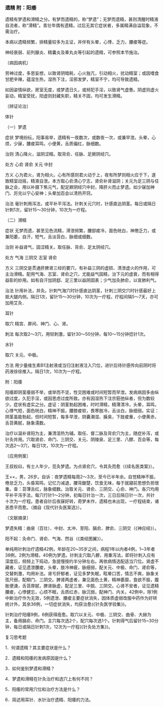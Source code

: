 ### 遗精 附：阳痿

遗精有梦遗和滑精之分。有梦而遗精的，称“梦遗”；无梦而遗精，甚则清醒时精液自流者，称“滑精”。青壮年偶有遗精，过后无其它症状者，多属精满自溢现象，不需治疗。

本病以遗精频繁，排精量较多为主证，并伴有头晕，心悸，乏力，腰痠等症。

神经衰弱、前列腺炎、精囊炎及睾丸炎等引起的遗精，可参照本节施治。

〔病因病机〕

劳神过度，多思妄想，以致肾阴暗耗，心火独亢，引动相火，扰动精室；或因嗜食甘肥辛辣，蕴湿生热，湿热下注，淫邪发梦，精室不宁，均可导致遗精。

如因姿情纵欲，房室无度，或梦遗日久，或频犯手淫，以致肾气虚惫。阴虚则虚火妄动，精室受扰，阳虚则封藏失职，精关不固，均可发生滑精。

〔辨证论治〕

体针

（一）梦遗

症状  梦境纷纭，阳事易举，遗精有一夜数次，或数夜一次，或兼早泄。头晕，心烦，少寐，腰痠耳鸣，小便黄，舌质偏红，脉细数。

治则  清心降火，滋阴涩精。取背俞、任脉、足厥阴经穴。

处方  心俞  肾俞  关元  中封

方义  心为君火，肾为相火。心有所感则君火动于上，夜有所梦则相火应于下，遂致精室动摇，精液自泄。本方取心俞清心宁志，肾俞补肾滋阴；关元为足三阴与任脉之会，用以补摄下焦元气，配足厥阴经穴中封，降肝火而止梦遗。如少寐加神门、厉兑以宁心安神；头晕加百会以清热开窍。

治法  毫针刺用泻法，或平补平泻法。针刺关元穴时，针感直达阴茎。每日或隔日针刺1次，留针15～30分钟，10次为一疗程。

（二）滑精

症状  无梦而遗，甚至见色流精，滑泄频繁，腰部痠冷，面色㿠白，神倦乏力，或兼阳萎，自汗，短气，舌淡苔白，脉细或细数。

治则  补益肾气，固涩精关。取任脉、背俞、足太阴经穴。

处方  气海  三阴交  志室  肾俞

方义  三阴交是贯通肝脾肾三经的要穴，有补益三阴的虚损、清泄虚火的作用，可主治滑精。配用气海、志室、肾俞之穴，尤能益气固精，治下元的虚衰，而有相得益彰的妙用。如有自汗加阴郄、足三里以益阴固表；少气加灸肺俞，以宣肺利气。

治法  针用补法，并灸。针刺气海穴时针感直达阴茎，针刺三阴交穴时针感最好上抵大腿内侧。隔日1次，留针15～30分钟，10次为一疗程，疗程间隔5～7天，亦可加用艾灸．

耳针

取穴  精宫、屏间、神门、心、肾。

刺法  每次取2～3穴，用轻刺激，留针30～50分钟，每10～15分钟捻针1次。

水针

取穴  关元、中极。

方法  用少量维生素B1注射液或当归注射液注入穴位，进针后待针感传向前阴时将药液徐徐推入。隔日1次，10次为一疗程。

附：阳痿

阳痿即阴茎痿弱不举，或举而不坚，性交困难或时间短暂而早泄。发病病因多由纵欲过度，久犯手淫，或因思虑过度所致。亦有因湿热下注宗筋弛纵者，但为数较少。症状有虚实之分。虚证：阴茎勃起困难，时时滑精，精薄清冷，头晕，耳鸣，心悸气短，面色㿠白，精神不振，腰膝痠软，畏寒肢冷，舌淡白，脉细弱。实证：阴茎虽能勃起，但时间短暂，每多早泄，阴囊潮湿、臊臭，下肢痠重，小便黄赤，舌苔黄腻，脉象濡数。

治疗以温补肾阳为主，兼清湿热为辅。取任、督二脉及背俞穴为主，随症补泻，或针灸并用。穴取肾俞、命门、三阴交、关元、阴陵泉、足三里、八醪、百会等，每次选2～3穴，每日1次，10次为一疗程。

〔应用例案〕

王叔权曰，有士人年少，觅灸梦遗。为点肾俞穴，令其灸而愈（《续名医类案》）。

王××，男，26岁。自诉：夜梦遗精每周2～3次，至今已半年余。自觉精神不振，倦怠乏力，头昏耳鸣，记忆力减退，腰背酸楚，饮食无味，每于就寢前思想负担很重。查：苔薄舌红，脉象细数。治取关元、肾俞、三阴交、心俞、神门。各穴均用平补平泻手法，每穴行针1～2分钟，初每日针治一次，三日后隔日针一次，共针十次为一疗程。患者自针后夜寐好转，奇梦未作，遗精也未出现，一疗程结束，诸恙悉平而愈。（摘自《现代针灸医案选》）。

〔文献摘录〕

梦遗失精：曲泉（百壮）、中封、太冲、至阳、膈俞、脾俞、三阴交（《神应经》）。

阳不起：灸命门、肾俞、气海、然谷（《类经图翼》）。

单纯用针刺治疗遗精42例，年龄在20~35岁之间，病程1年以内者4例，1~3年者38例，2例为滑精，40例为梦遗。针刺主穴取八髎，用重泻法，即将针刺入应有深度后，频频上下捣动，急提慢按约半分钟左右。再依病情选配适当穴位。肾虚不藏者，证见遗泄腰痠，头晕，肢冷神疲，脉细弱，配关元、中极、命门、肾俞等，交替刺激，均用补法。肾亏肝郁者，证见多梦失眠，眩晕口苦，情志不爽，脉象关弦尺弱，配期门、三阴交。脾肾两虚者，兼见面色土黄，精神萎靡，食欲不振，腹胀便溏，舌苔厚腻，脾肾脉虚，配足三里、中脘、三阴交。心肾不安者，证见遗精腰痠，心悸健忘，心烦不眠，舌质红赤，脉沉弱，配神门、内关。42例中，除1例中断治疗作为无效，5例遗泄、腰痠主要症状消失，因体质虚弱改服中药作为好转统计外，其余36例，一切症状消失，均获治愈(《针灸医学验集》)。

针刺治疗阳痿9例，6例获得痊愈。取穴以关元、中极、三阴交、曲骨、大赫为主，备用膈俞、命门。主穴每次选2个，配穴每次选1个。针刺得气后留针15~30分钟，每日或隔日针刺1次，12次为一疗程(《针灸处方集》)。

复习思考题

1．何谓遗精？其主要症状是什么？

2．遗精和阳痿的发病原因是什么？

3．如何鉴别梦遗和滑精？

4．梦遗和滑精在针灸治疗和选穴上有何不同？

5．阳痿的常用穴位和治疗方法是什么？

6．简述用耳针、水针治疗遗精、阳痿的力法。


